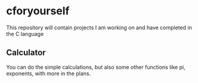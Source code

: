 # cforyourself
This repository will contain projects I am working on and have completed in the C language
## Calculator
You can do the simple calculations, but also some other functions like pi, exponents, with more in the plans.
